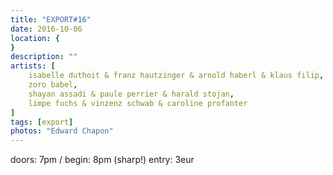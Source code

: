 ```yaml
---
title: "EXPORT#16"
date: 2016-10-06
location: {
}
description: ""
artists: [
    isabelle duthoit & franz hautzinger & arnold haberl & klaus filip,
    zoro babel,
    shayan assadi & paule perrier & harald stojan,
    limpe fuchs & vinzenz schwab & caroline profanter
]
tags: [export]
photos: "Edward Chapon"
---
```

doors: 7pm / begin: 8pm (sharp!) entry: 3eur
